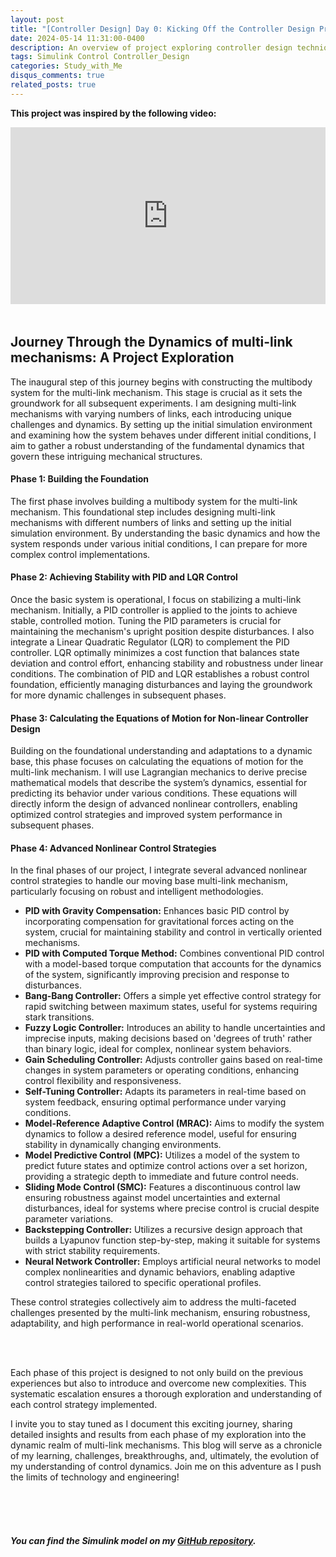 ```yaml
---
layout: post
title: "[Controller Design] Day 0: Kicking Off the Controller Design Project"
date: 2024-05-14 11:31:00-0400
description: An overview of project exploring controller design techniques.
tags: Simulink Control Controller_Design
categories: Study_with_Me
disqus_comments: true
related_posts: true
---
```


**This project was inspired by the following video:**

<div style="position: relative; padding-bottom: 56.25%; height: 0; overflow: hidden; margin-bottom: 3rem;">
  <iframe src="https://www.youtube.com/embed/I5GvwWKkBmg" frameborder="0" style="position: absolute; top: 0; left: 0; width: 100%; height: 100%;" allow="accelerometer; autoplay; clipboard-write; encrypted-media; gyroscope; picture-in-picture" allowfullscreen></iframe>
</div>

## Journey Through the Dynamics of multi-link mechanisms: A Project Exploration

The inaugural step of this journey begins with constructing the multibody system for the multi-link mechanism. This stage is crucial as it sets the groundwork for all subsequent experiments. I am designing multi-link mechanisms with varying numbers of links, each introducing unique challenges and dynamics. By setting up the initial simulation environment and examining how the system behaves under different initial conditions, I aim to gather a robust understanding of the fundamental dynamics that govern these intriguing mechanical structures.

#### Phase 1: Building the Foundation

The first phase involves building a multibody system for the multi-link mechanism. This foundational step includes designing multi-link mechanisms with different numbers of links and setting up the initial simulation environment. By understanding the basic dynamics and how the system responds under various initial conditions, I can prepare for more complex control implementations.

#### Phase 2: Achieving Stability with PID and LQR Control

Once the basic system is operational, I focus on stabilizing a multi-link mechanism. Initially, a PID controller is applied to the joints to achieve stable, controlled motion. Tuning the PID parameters is crucial for maintaining the mechanism's upright position despite disturbances. I also integrate a Linear Quadratic Regulator (LQR) to complement the PID controller. LQR optimally minimizes a cost function that balances state deviation and control effort, enhancing stability and robustness under linear conditions. The combination of PID and LQR establishes a robust control foundation, efficiently managing disturbances and laying the groundwork for more dynamic challenges in subsequent phases.

#### Phase 3: Calculating the Equations of Motion for Non-linear Controller Design

Building on the foundational understanding and adaptations to a dynamic base, this phase focuses on calculating the equations of motion for the multi-link mechanism. I will use Lagrangian mechanics to derive precise mathematical models that describe the system’s dynamics, essential for predicting its behavior under various conditions. These equations will directly inform the design of advanced nonlinear controllers, enabling optimized control strategies and improved system performance in subsequent phases.

#### Phase 4: Advanced Nonlinear Control Strategies

In the final phases of our project, I integrate several advanced nonlinear control strategies to handle our moving base multi-link mechanism, particularly focusing on robust and intelligent methodologies.

- **PID with Gravity Compensation:** Enhances basic PID control by incorporating compensation for gravitational forces acting on the system, crucial for maintaining stability and control in vertically oriented mechanisms.
- **PID with Computed Torque Method:** Combines conventional PID control with a model-based torque computation that accounts for the dynamics of the system, significantly improving precision and response to disturbances.
- **Bang-Bang Controller:** Offers a simple yet effective control strategy for rapid switching between maximum states, useful for systems requiring stark transitions.
- **Fuzzy Logic Controller:** Introduces an ability to handle uncertainties and imprecise inputs, making decisions based on 'degrees of truth' rather than binary logic, ideal for complex, nonlinear system behaviors.
- **Gain Scheduling Controller:** Adjusts controller gains based on real-time changes in system parameters or operating conditions, enhancing control flexibility and responsiveness.
- **Self-Tuning Controller:** Adapts its parameters in real-time based on system feedback, ensuring optimal performance under varying conditions.
- **Model-Reference Adaptive Control (MRAC):** Aims to modify the system dynamics to follow a desired reference model, useful for ensuring stability in dynamically changing environments.
- **Model Predictive Control (MPC):** Utilizes a model of the system to predict future states and optimize control actions over a set horizon, providing a strategic depth to immediate and future control needs.
- **Sliding Mode Control (SMC):** Features a discontinuous control law ensuring robustness against model uncertainties and external disturbances, ideal for systems where precise control is crucial despite parameter variations.
- **Backstepping Controller:** Utilizes a recursive design approach that builds a Lyapunov function step-by-step, making it suitable for systems with strict stability requirements.
- **Neural Network Controller:** Employs artificial neural networks to model complex nonlinearities and dynamic behaviors, enabling adaptive control strategies tailored to specific operational profiles.

These control strategies collectively aim to address the multi-faceted challenges presented by the multi-link mechanism, ensuring robustness, adaptability, and high performance in real-world operational scenarios.

<br>
<br>

Each phase of this project is designed to not only build on the previous experiences but also to introduce and overcome new complexities. This systematic escalation ensures a thorough exploration and understanding of each control strategy implemented.

I invite you to stay tuned as I document this exciting journey, sharing detailed insights and results from each phase of my exploration into the dynamic realm of multi-link mechanisms. This blog will serve as a chronicle of my learning, challenges, breakthroughs, and, ultimately, the evolution of my understanding of control dynamics. Join me on this adventure as I push the limits of technology and engineering!

<br>
<br>
<br>

##### You can find the Simulink model on my [GitHub repository](https://github.com/geunee20/Controller_Design).
